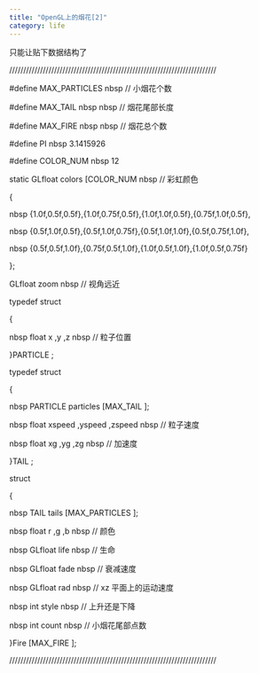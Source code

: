 ```yaml
---
title: "OpenGL上的烟花[2]"
category: life
---
```


只能让贴下数据结构了

//////////////////////////////////////////////////////////////////////////

#define MAX_PARTICLES nbsp // 小烟花个数 

#define MAX_TAIL nbsp nbsp // 烟花尾部长度 

#define MAX_FIRE nbsp nbsp // 烟花总个数 

#define PI nbsp 3.1415926

#define COLOR_NUM nbsp 12

static GLfloat colors [COLOR_NUM nbsp // 彩虹颜色 

{

nbsp {1.0f,0.5f,0.5f},{1.0f,0.75f,0.5f},{1.0f,1.0f,0.5f},{0.75f,1.0f,0.5f},

nbsp {0.5f,1.0f,0.5f},{0.5f,1.0f,0.75f},{0.5f,1.0f,1.0f},{0.5f,0.75f,1.0f},

nbsp {0.5f,0.5f,1.0f},{0.75f,0.5f,1.0f},{1.0f,0.5f,1.0f},{1.0f,0.5f,0.75f}

};

GLfloat zoom nbsp // 视角远近 

typedef struct 

{

nbsp float x ,y ,z nbsp // 粒子位置 

}PARTICLE ;

typedef struct 

{

nbsp PARTICLE particles [MAX_TAIL ];

nbsp float xspeed ,yspeed ,zspeed nbsp // 粒子速度 

nbsp float xg ,yg ,zg nbsp // 加速度 

}TAIL ;

struct 

{

nbsp TAIL tails [MAX_PARTICLES ];

nbsp float r ,g ,b nbsp // 颜色 

nbsp GLfloat life nbsp // 生命 

nbsp GLfloat fade nbsp // 衰减速度 

nbsp GLfloat rad nbsp // xz 平面上的运动速度 

nbsp int style nbsp // 上升还是下降 

nbsp int count nbsp // 小烟花尾部点数 

}Fire [MAX_FIRE ];

//////////////////////////////////////////////////////////////////////////

